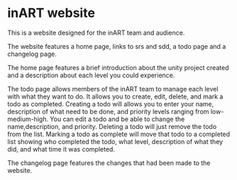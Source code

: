 # inART website

This is a website designed for the inART team and audience.

The website features a home page, links to srs and sdd, a todo page and a changelog page.

The home page features a brief introduction about the unity project created and a description about each level you could experience.

The todo page allows members of the inART team to manage each level with what they want to do. It allows you to create, edit, delete, and mark a todo as completed. Creating a todo will allows you to enter your name, description of what need to be done, and priority levels ranging from low-medium-high. You can edit a todo and be able to change the name,description, and priority. Deleting a todo will just remove the todo from the list. Marking a todo as complete will move that todo to a completed list showing who completed the todo, what level, description of what they did, and what time it was completed.

The changelog page features the changes that had been made to the website.
